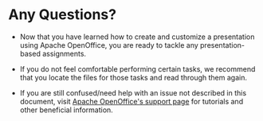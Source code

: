 # Any Questions? 

* Now that you have learned how to create and customize a presentation using Apache OpenOffice, you are ready to tackle any presentation-based assignments. 

* If you do not feel comfortable performing certain tasks, we recommend that you locate the files for those tasks and read through them again. 

* If you are still confused/need help with an issue not described in this document, visit [Apache OpenOffice's support page](https://www.openoffice.org/support/index.html) for tutorials and other beneficial information.


